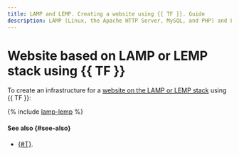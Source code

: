 ```yaml
---
title: LAMP and LEMP. Creating a website using {{ TF }}. Guide
description: LAMP (Linux, the Apache HTTP Server, MySQL, and PHP) and LEMP (its variation where Apache is replaced with Nginx) are popular component kits for deploying web applications and dynamic websites. In this tutorial, you will learn to deploy LAMP in a {{ yandex-cloud }} infrastructure using {{ TF }}. This will get you a VM for your site's web server to run on.
---
```


# Website based on LAMP or LEMP stack using {{ TF }}

To create an infrastructure for a [website on the LAMP or LEMP stack](index.md) using {{ TF }}:

{% include [lamp-lemp](../../../_tutorials/web/lamp-lemp-terraform.md) %}

#### See also {#see-also}

* [{#T}](console.md).